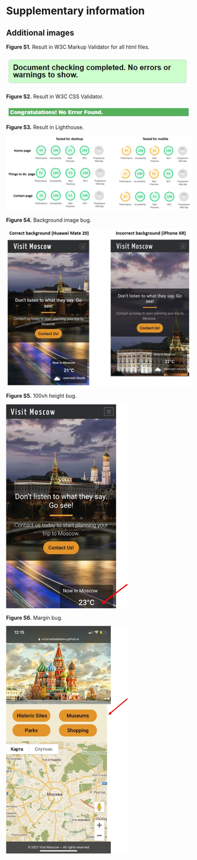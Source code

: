 # Supplementary information

## Additional images

**Figure S1.** Result in W3C Markup Validator for all html files.

<img src="assets/images/testing/w3c-markup-validator.jpg" alt="Result in W3C Markup Validator." width="500px" height="auto">

**Figure S2.** Result in W3C CSS Validator. 

<img src="assets/images/testing/w3c-css-validator.jpg" alt="Result in W3C CSS Validator." width="500px" height="auto">

**Figure S3.** Result in Lighthouse. 

<img src="assets/images/testing/lighthouse.jpg" alt="Result in Lighthouse." width="900px" height="auto">

**Figure S4.** Background image bug. 

<img src="assets/images/bugs/background-bug.jpg" alt="Background image bug on iPhone devices." width="700px" height="auto">

**Figure S5.** 100vh height bug. 

<img src="assets/images/bugs/100vh-bug.jpg" alt="100vh height bug on mobile devices." width="330px" height="auto">

**Figure S6.** Margin bug. 

<img src="assets/images/bugs/margin-bug.jpg" alt="Bug on Things to do page." width="330px" height="auto">